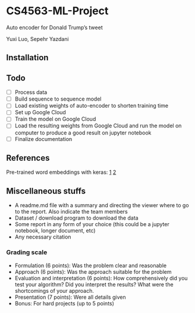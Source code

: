 # CS4563-ML-Project

Auto encoder for Donald Trump’s tweet

Yuxi Luo, Sepehr Yazdani

## Installation

## Todo

- [ ] Process data
- [ ] Build sequence to sequence model
- [ ] Load existing weights of auto-encoder to shorten training time
- [ ] Set up Google Cloud
- [ ] Train the model on Google Cloud
- [ ] Load the resulting weights from Google Cloud and run the model on computer to produce a good result on jupyter notebook
- [ ] Finalize documentation

## References

Pre-trained word embeddings with keras: [1](https://blog.keras.io/using-pre-trained-word-embeddings-in-a-keras-model.html) [2](https://github.com/keras-team/keras/blob/master/examples/pretrained_word_embeddings.py)

## Miscellaneous stuffs

- A readme.md file with a summary and directing the viewer where to go to the report. Also indicate the team members
- Dataset / download program to download the data
- Some report in any form of your choice (this could be a jupyter notebook, longer document, etc)
- Any necessary citation

### Grading scale

- Formulation (6 points): Was the problem clear and reasonable
- Approach (6 points): Was the approach suitable for the problem
- Evaluation and interpretation (6 points): How comprehensively did you test your algorithm? Did you interpret the results?  What were the shortcomings of your approach.
- Presentation (7 points): Were all details given
- Bonus: For hard projects (up to 5 points)
